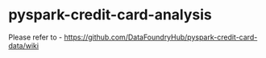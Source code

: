 # pyspark-credit-card-analysis
Please refer to - https://github.com/DataFoundryHub/pyspark-credit-card-data/wiki
